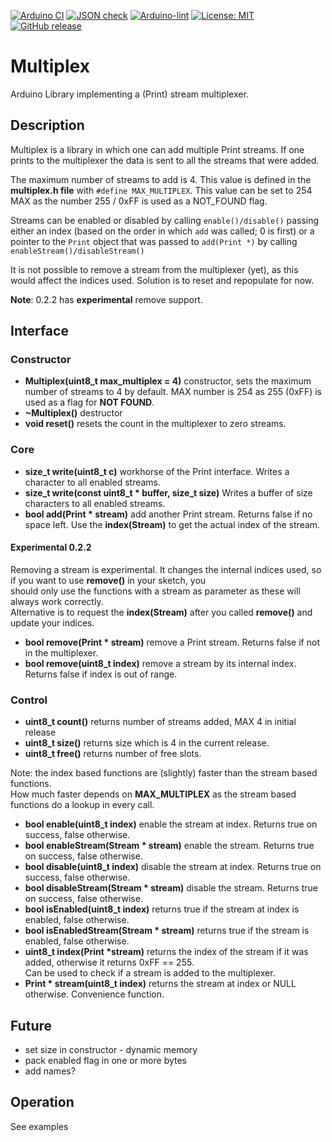
[![Arduino CI](https://github.com/RobTillaart/Multiplex/workflows/Arduino%20CI/badge.svg)](https://github.com/marketplace/actions/arduino_ci)
[![JSON check](https://github.com/RobTillaart/Multiplex/actions/workflows/jsoncheck.yml/badge.svg)](https://github.com/RobTillaart/Multiplex/actions/workflows/jsoncheck.yml)
[![Arduino-lint](https://github.com/RobTillaart/Multiplex/actions/workflows/arduino-lint.yml/badge.svg)](https://github.com/RobTillaart/Multiplex/actions/workflows/arduino-lint.yml)
[![License: MIT](https://img.shields.io/badge/license-MIT-green.svg)](https://github.com/RobTillaart/Multiplex/blob/master/LICENSE)
[![GitHub release](https://img.shields.io/github/release/RobTillaart/Multiplex.svg?maxAge=3600)](https://github.com/RobTillaart/Multiplex/releases)


# Multiplex

Arduino Library implementing a (Print) stream multiplexer.


## Description

Multiplex is a library in which one can add multiple Print streams.
If one prints to the multiplexer the data is sent to all the streams that were added.

The maximum number of streams to add is 4. 
This value is defined in the **multiplex.h file** with `#define MAX_MULTIPLEX`.
This value can be set to 254 MAX as the number 255 / 0xFF is used as a NOT_FOUND flag.

Streams can be enabled or disabled by calling `enable()/disable()` passing either an index (based on the order 
in which `add` was called; 0 is first) or a pointer to the `Print` 
object that was passed to `add(Print *)` by calling `enableStream()/disableStream()`

It is not possible to remove a stream from the multiplexer (yet), as this would affect the indices used.
Solution is to reset and repopulate for now.

**Note**: 0.2.2 has **experimental** remove support.


## Interface


### Constructor

- **Multiplex(uint8_t max_multiplex = 4)** constructor, 
sets the maximum number of streams to 4 by default. 
MAX number is 254 as 255 (0xFF) is used as a flag for **NOT FOUND**.
- **~Multiplex()** destructor
- **void reset()** resets the count in the multiplexer to zero streams.


### Core

- **size_t write(uint8_t c)** workhorse of the Print interface. 
Writes a character to all enabled streams.
- **size_t write(const uint8_t \* buffer, size_t size)** 
Writes a buffer of size characters to all enabled streams.
- **bool add(Print \* stream)** add another Print stream. 
Returns false if no space left. 
Use the **index(Stream)** to get the actual index of the stream.


#### Experimental 0.2.2

Removing a stream is experimental. 
It changes the internal indices used, so if you want to use **remove()** in your sketch, you  
should only use the functions with a stream as parameter as these will always work correctly.  
Alternative is to request the **index(Stream)** after you called **remove()** and update your indices. 

- **bool remove(Print \* stream)** remove a Print stream. 
Returns false if not in the multiplexer.
- **bool remove(uint8_t index)** remove a stream by its internal index.
Returns false if index is out of range.


### Control

- **uint8_t count()** returns number of streams added, MAX 4 in initial release
- **uint8_t size()** returns size which is 4 in the current release.
- **uint8_t free()** returns number of free slots.


Note: the index based functions are (slightly) faster than the stream based functions.  
How much faster depends on **MAX_MULTIPLEX** as the stream based functions do a lookup in every call. 
- **bool enable(uint8_t index)** enable the stream at index.
Returns true on success, false otherwise.
- **bool enableStream(Stream \* stream)** enable the stream.
Returns true on success, false otherwise.
- **bool disable(uint8_t index)** disable the stream at index.
Returns true on success, false otherwise.
- **bool disableStream(Stream \* stream)** disable the stream.
Returns true on success, false otherwise.
- **bool isEnabled(uint8_t index)** returns true if the stream at index is enabled,
false otherwise.
- **bool isEnabledStream(Stream \* stream)** returns true if the stream is enabled,
false otherwise.
- **uint8_t index(Print \*stream)** returns the index of the stream if it was added,
otherwise it returns 0xFF == 255.  
Can be used to check if a stream is added to the multiplexer.
- **Print \* stream(uint8_t index)** returns the stream at index or NULL otherwise.
Convenience function.


## Future

- set size in constructor - dynamic memory
- pack enabled flag in one or more bytes
- add names?


## Operation

See examples
